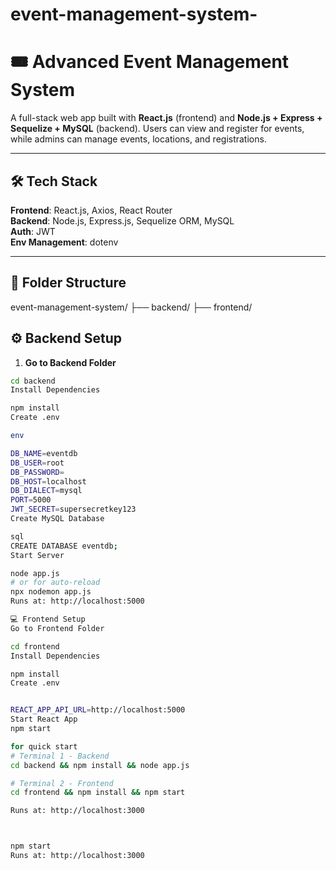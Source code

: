 # event-management-system-
# 🎟️ Advanced Event Management System

A full-stack web app built with **React.js** (frontend) and **Node.js + Express + Sequelize + MySQL** (backend). Users can view and register for events, while admins can manage events, locations, and registrations.

---

## 🛠️ Tech Stack

**Frontend**: React.js, Axios, React Router  
**Backend**: Node.js, Express.js, Sequelize ORM, MySQL  
**Auth**: JWT  
**Env Management**: dotenv

---

## 📁 Folder Structure

event-management-system/
├── backend/
├── frontend/


## ⚙️ Backend Setup

1. **Go to Backend Folder**

```bash
cd backend
Install Dependencies

npm install
Create .env

env

DB_NAME=eventdb
DB_USER=root
DB_PASSWORD=
DB_HOST=localhost
DB_DIALECT=mysql
PORT=5000
JWT_SECRET=supersecretkey123
Create MySQL Database

sql
CREATE DATABASE eventdb;
Start Server

node app.js
# or for auto-reload
npx nodemon app.js
Runs at: http://localhost:5000

💻 Frontend Setup
Go to Frontend Folder

cd frontend
Install Dependencies

npm install
Create .env


REACT_APP_API_URL=http://localhost:5000
Start React App
npm start

for quick start
# Terminal 1 - Backend
cd backend && npm install && node app.js

# Terminal 2 - Frontend
cd frontend && npm install && npm start

Runs at: http://localhost:3000



npm start
Runs at: http://localhost:3000
